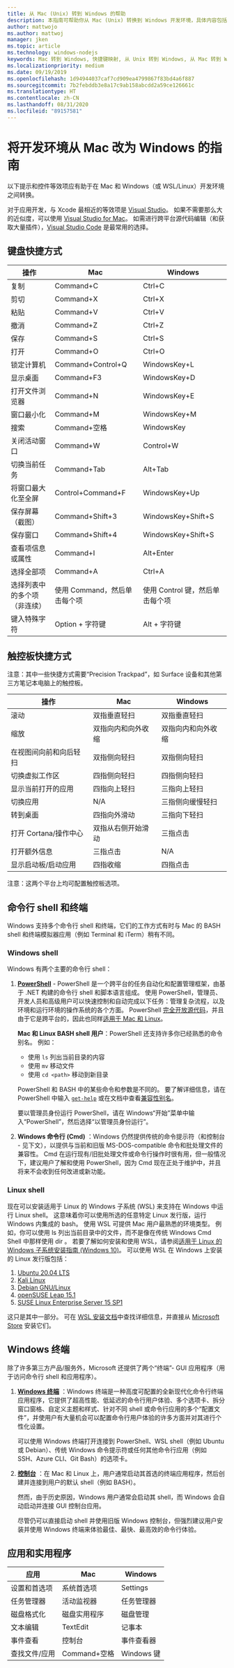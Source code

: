 ```yaml
---
title: 从 Mac (Unix) 转到 Windows 的帮助
description: 本指南可帮助你从 Mac (Unix) 转换到 Windows 开发环境，具体内容包括快捷键映射和 Mac 和 Windows 之间概念差异概述。
author: mattwojo
ms.author: mattwoj
manager: jken
ms.topic: article
ms.technology: windows-nodejs
keywords: Mac 转到 Windows, 快捷键映射, 从 Unix 转到 Windows, 从 Mac 转到 Windows, 从 MacBook 转到 Surface 的帮助, Macintosh 用户如何使用 Windows, 从 Macintosh 切换到 Windows, 开发环境更改帮助, Mac OS X 转到 Windows, 从 Mac 转到电脑的帮助
ms.localizationpriority: medium
ms.date: 09/19/2019
ms.openlocfilehash: 1d94944037caf7cd909ea4799867f83bd4a6f887
ms.sourcegitcommit: 7b2febddb3e8a17c9ab158abcdd2a59ce126661c
ms.translationtype: HT
ms.contentlocale: zh-CN
ms.lasthandoff: 08/31/2020
ms.locfileid: "89157581"
---
```

# <a name="guide-for-changing-your-dev-environment-from-mac-to-windows"></a>将开发环境从 Mac 改为 Windows 的指南

以下提示和控件等效项应有助于在 Mac 和 Windows（或 WSL/Linux）开发环境之间转换。

对于应用开发，与 Xcode 最相近的等效项是 [Visual Studio](https://visualstudio.microsoft.com)。 如果不需要那么大的近似度，可以使用 [Visual Studio for Mac](https://visualstudio.microsoft.com/vs/mac/)。 如需进行跨平台源代码编辑（和获取大量插件），[Visual Studio Code](https://code.visualstudio.com/?wt.mc_id=DX_841432) 是最常用的选择。

## <a name="keyboard-shortcuts"></a>键盘快捷方式

| **操作** | **Mac** | **Windows** |
|---------------|--------------------|---------------------|
| 复制 | Command+C | Ctrl+C |
| 剪切 | Command+X | Ctrl+X |
| 粘贴 | Command+V | Ctrl+V |
| 撤消 | Command+Z | Ctrl+Z |
| 保存 | Command+S | Ctrl+S |
| 打开 | Command+O | Ctrl+O |
| 锁定计算机 | Command+Control+Q | WindowsKey+L |
| 显示桌面 | Command+F3 | WindowsKey+D |
| 打开文件浏览器 | Command+N | WindowsKey+E |
| 窗口最小化 | Command+M | WindowsKey+M |
| 搜索 | Command+空格 | WindowsKey |
| 关闭活动窗口 | Command+W | Control+W |
| 切换当前任务 | Command+Tab | Alt+Tab |
| 将窗口最大化至全屏 | Control+Command+F | WindowsKey+Up |
| 保存屏幕（截图） | Command+Shift+3 | WindowsKey+Shift+S |
| 保存窗口 | Command+Shift+4 | WindowsKey+Shift+S |
| 查看项信息或属性 | Command+I | Alt+Enter |
 | 选择全部项 | Command+A | Ctrl+A |
| 选择列表中的多个项（非连续） | 使用 Command，然后单击每个项 | 使用 Control 键，然后单击每个项 |
| 键入特殊字符 | Option + 字符键 | Alt + 字符键|

## <a name="trackpad-shortcuts"></a>触控板快捷方式

注意：其中一些快捷方式需要“Precision Trackpad”，如 Surface 设备和其他第三方笔记本电脑上的触控板。

 **操作** | **Mac** | **Windows** |
|---------------|--------------------|---------------------|
| 滚动 | 双指垂直轻扫 | 双指垂直轻扫 |
| 缩放 | 双指向内和向外收缩 | 双指向内和向外收缩 |
| 在视图间向前和向后轻扫 | 双指侧向轻扫 | 双指侧向轻扫 |
| 切换虚拟工作区 | 四指侧向轻扫 | 四指侧向轻扫 |
| 显示当前打开的应用 | 四指向上轻扫 | 三指向上轻扫 |
| 切换应用 | N/A | 三指侧向缓慢轻扫 |
| 转到桌面 | 四指向外滑动 | 三指向下轻扫 |
| 打开 Cortana/操作中心 | 双指从右侧开始滑动 | 三指点击 |
| 打开额外信息 | 三指点击 | N/A |
|显示启动板/启动应用 | 四指收缩 | 四指点击 |

注意：这两个平台上均可配置触控板选项。

## <a name="command-line-shells-and-terminals"></a>命令行 shell 和终端

Windows 支持多个命令行 shell 和终端，它们的工作方式有时与 Mac 的 BASH shell 和终端模拟器应用（例如 Terminal 和 iTerm）稍有不同。

### <a name="windows-shells"></a>Windows shell

Windows 有两个主要的命令行 shell：

1. **[PowerShell](/powershell/scripting/overview?view=powershell-7)** - PowerShell 是一个跨平台的任务自动化和配置管理框架，由基于 .NET 构建的命令行 shell 和脚本语言组成。 使用 PowerShell，管理员、开发人员和高级用户可以快速控制和自动完成以下任务：管理复杂流程，以及环境和运行环境的操作系统的各个方面。 PowerShell [完全开放源代码](https://github.com/powershell/powershell)，并且由于它是跨平台的，因此也同样[适用于 Mac 和 Linux](/powershell/scripting/install/installing-powershell?view=powershell-7)。

    **Mac 和 Linux BASH shell 用户**：PowerShell 还支持许多你已经熟悉的命令别名。 例如：
    - 使用 `ls` 列出当前目录的内容
    - 使用 `mv` 移动文件
    - 使用 `cd <path>` 移动到新目录

    PowerShell 和 BASH 中的某些命令和参数是不同的。 要了解详细信息，请在 PowerShell 中输入 [`get-help`](/powershell/scripting/learn/ps101/02-help-system?view=powershell-7) 或在文档中查看[兼容性别名](/powershell/scripting/samples/appendix-1---compatibility-aliases?view=powershell-7)。

    要以管理员身份运行 PowerShell，请在 Windows“开始”菜单中输入“PowerShell”，然后选择“以管理员身份运行”。

2. **Windows 命令行 (Cmd)** ：Windows 仍然提供传统的命令提示符（和控制台 - 见下文），以提供与当前和旧版 MS-DOS-compatible 命令和批处理文件的兼容性。 Cmd 在运行现有/旧批处理文件或命令行操作时很有用，但一般情况下，建议用户了解和使用 PowerShell，因为 Cmd 现在正处于维护中，并且将来不会收到任何改进或新功能。

### <a name="linux-shells"></a>Linux shell

现在可以安装适用于 Linux 的 Windows 子系统 (WSL) 来支持在 Windows 中运行 Linux shell。 这意味着你可以使用所选的任意特定 Linux 发行版，运行 Windows 内集成的 bash。 使用 WSL 可提供 Mac 用户最熟悉的环境类型。 例如，你可以使用 ls 列出当前目录中的文件，而不是像在传统 Windows Cmd Shell 中那样使用 dir 。 若要了解如何安装和使用 WSL，请参阅[适用于 Linux 的 Windows 子系统安装指南 (Windows 10)](/windows/wsl/install-win10)。 可以使用 WSL 在 Windows 上安装的 Linux 发行版包括：

1. [Ubuntu 20.04 LTS](https://www.microsoft.com/store/apps/9n6svws3rx71)
2. [Kali Linux](https://www.microsoft.com/store/apps/9PKR34TNCV07)
3. [Debian GNU/Linux](https://www.microsoft.com/store/apps/9MSVKQC78PK6)
4. [openSUSE Leap 15.1](https://www.microsoft.com/store/apps/9NJFZK00FGKV)
5. [SUSE Linux Enterprise Server 15 SP1](https://www.microsoft.com/store/apps/9PN498VPMF3Z)

这只是其中一部分。 可在 [WSL 安装文档](/windows/wsl/install-win10#install-your-linux-distribution-of-choice)中查找详细信息，并直接从 [Microsoft Store](https://www.microsoft.com/search/shop/apps?q=linux&category=Developer+tools) 安装它们。

## <a name="windows-terminals"></a>Windows 终端

除了许多第三方产品/服务外，Microsoft 还提供了两个“终端”- GUI 应用程序（用于访问命令行 shell 和应用程序）。

1. **[Windows 终端](/windows/terminal/)** ：Windows 终端是一种高度可配置的全新现代化命令行终端应用程序，它提供了超高性能、低延迟的命令行用户体验、多个选项卡、拆分窗口窗格、自定义主题和样式、针对不同 shell 或命令行应用的多个“配置文件”，并使用户有大量机会可以配置命令行用户体验的许多方面并对其进行个性化设置。

    可以使用 Windows 终端打开连接到 PowerShell、WSL shell（例如 Ubuntu 或 Debian）、传统 Windows 命令提示符或任何其他命令行应用（例如 SSH、Azure CLI、Git Bash）的选项卡。

2. **[控制台](/windows/console/)** ：在 Mac 和 Linux 上，用户通常启动其首选的终端应用程序，然后创建并连接到用户的默认 shell（例如 BASH）。

    然而，由于历史原因，Windows 用户通常会启动其 shell，而 Windows 会自动启动并连接 GUI 控制台应用。

    尽管仍可以直接启动 shell 并使用旧版 Windows 控制台，但强烈建议用户安装并使用 Windows 终端来体验最佳、最快、最高效的命令行体验。

## <a name="apps-and-utilities"></a>应用和实用程序

 **应用** | **Mac** | **Windows** |
|---------------|--------------------|---------------------|
| 设置和首选项 | 系统首选项 | Settings |
| 任务管理器 | 活动监视器 | 任务管理器 |
| 磁盘格式化 | 磁盘实用程序 | 磁盘管理 |
| 文本编辑 | TextEdit | 记事本 |
| 事件查看 | 控制台 | 事件查看器 |
| 查找文件/应用 | Command+空格 | Windows 键 |